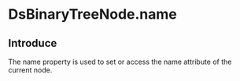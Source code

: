 # DsBinaryTreeNode.name

## Introduce

The name property is used to set or access the name attribute of the current node.
